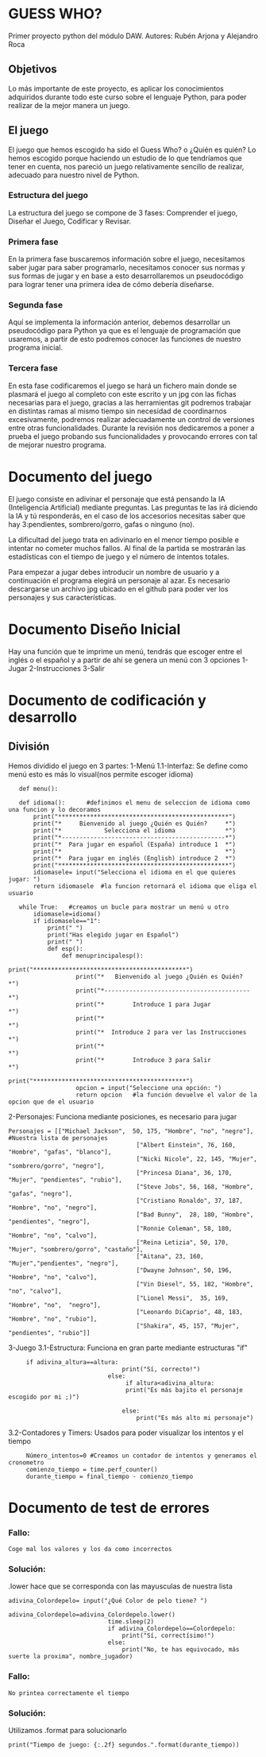 # GUESS WHO?
Primer proyecto python del módulo DAW. Autores: Rubén Arjona y Alejandro Roca

## Objetivos
Lo más importante de este proyecto, es aplicar los conocimientos adquiridos durante todo este curso sobre el lenguaje Python, para poder realizar de la mejor manera un juego.

## El juego
El juego que hemos escogido ha sido el Guess Who? o ¿Quién es quién? Lo hemos escogido porque haciendo un estudio de lo que tendríamos que tener en cuenta, nos pareció un juego relativamente sencillo de realizar, adecuado para nuestro nivel de Python.

### Estructura del juego
La estructura del juego se compone de 3 fases: Comprender el juego, Diseñar el Juego, Codificar y Revisar.

### Primera fase
En la primera fase buscaremos información sobre el juego, necesitamos saber jugar para saber programarlo, necesitamos conocer sus normas y sus formas de jugar y en base a esto desarrollaremos un pseudocódigo para lograr tener una primera idea de cómo debería diseñarse.


### Segunda fase
Aquí se implementa la información anterior, debemos desarrollar un pseudocódigo para Python ya que es el lenguaje de programación que usaremos, a partir de esto podremos conocer las funciones de nuestro programa inicial.


### Tercera fase
En esta fase codificaremos el juego se hará un fichero main donde se plasmará el juego al completo con este escrito y un jpg con las fichas
necesarias para el juego, gracias a las herramientas git podremos trabajar en distintas ramas al mismo tiempo sin necesidad de coordinarnos
excesivamente, podremos realizar adecuadamente un control de versiones entre otras funcionalidades. Durante la revisión nos dedicaremos a poner a
prueba el juego probando sus funcionalidades y provocando errores con tal de mejorar nuestro programa.



# Documento del juego

El juego consiste en adivinar el personaje que está pensando la IA (Inteligencia Artificial) mediante preguntas. Las preguntas te las irá diciendo la IA y tú responderás, en el caso de los accesorios necesitas saber que hay 3:pendientes, sombrero/gorro, gafas o ninguno (no).

La dificultad del juego trata en adivinarlo en el menor tiempo posible e intentar no cometer muchos fallos. Al final de la partida se mostrarán las estadísticas con el tiempo de juego y el número de intentos totales.

Para empezar a jugar debes introducir un nombre de usuario y a continuación el programa elegirá un personaje al azar. Es necesario descargarse un archivo jpg ubicado en el github para poder ver los personajes y sus características.


# Documento Diseño Inicial

Hay una función que te imprime un menú, tendrás que escoger entre el inglés o el español y a partir de ahí se genera un menú con 3 opciones 
1-Jugar 
2-Instrucciones
3-Salir







# Documento de codificación y desarrollo
## División
Hemos dividido el juego en 3 partes:
1-Menú
 1.1-Interfaz: Se define como menú esto es más lo visual(nos permite escoger idioma)
 ~~~
    def menu():

    def idioma():      #definimos el menu de seleccion de idioma como una funcion y lo decoramos
        print("************************************************")
        print("*     Bienvenido al juego ¿Quién es Quién?     *")
        print("*            Selecciona el idioma              *")
        print("*----------------------------------------------*")
        print("*  Para jugar en español (España) introduce 1  *")
        print("*                                              *")
        print("*  Para jugar en inglés (English) introduce 2  *")
        print("************************************************")
        idiomasele= input("Selecciona el idioma en el que quieres jugar: ")  
        return idiomasele  #la funcion retornará el idioma que eliga el usuario

    while True:   #creamos un bucle para mostrar un menú u otro
        idiomasele=idioma()
        if idiomasele=="1":
            print(" ")
            print("Has elegido jugar en Español")
            print(" ")
            def esp():
                def menuprincipalesp():
                    print("*******************************************")
                    print("*   Bienvenido al juego ¿Quién es Quién?  *")
                    print("*-----------------------------------------*")
                    print("*        Introduce 1 para Jugar           *")
                    print("*                                         *")
                    print("*  Introduce 2 para ver las Instrucciones *")
                    print("*                                         *")
                    print("*        Introduce 3 para Salir           *")
                    print("*******************************************")
                    opcion = input("Seleccione una opción: ")
                    return opcion   #la función devuelve el valor de la opcion que de el usuario
~~~

2-Personajes: Funciona mediante posiciones, es necesario para jugar
~~~
Personajes = [["Michael Jackson",  50, 175, "Hombre", "no", "negro"], #Nuestra lista de personajes
                                    ["Albert Einstein", 76, 160, "Hombre", "gafas", "blanco"],
                                    ["Nicki Nicole", 22, 145, "Mujer", "sombrero/gorro", "negro"],
                                    ["Princesa Diana", 36, 170, "Mujer", "pendientes", "rubio"],
                                    ["Steve Jobs", 56, 168, "Hombre", "gafas", "negro"],
                                    ["Cristiano Ronaldo", 37, 187, "Hombre", "no", "negro"],
                                    ["Bad Bunny",  28, 180, "Hombre", "pendientes", "negro"],
                                    ["Ronnie Coleman", 58, 180, "Hombre", "no", "calvo"],
                                    ["Reina Letizia", 50, 170, "Mujer", "sombrero/gorro", "castaño"],
                                    ["Aitana", 23, 160, "Mujer","pendientes", "negro"],
                                    ["Dwayne Johnson", 50, 196, "Hombre", "no", "calvo"],
                                    ["Vin Diesel", 55, 182, "Hombre", "no", "calvo"],
                                    ["Lionel Messi",  35, 169, "Hombre", "no",  "negro"],
                                    ["Leonardo DiCaprio", 48, 183, "Hombre", "no", "rubio"],
                                    ["Shakira", 45, 157, "Mujer", "pendientes", "rubio"]]
~~~

3-Juego 
3.1-Estructura: Funciona en gran parte mediante estructuras "if"
~~~
     if adivina_altura==altura:
                                print("Sí, correcto!")
                            else:
                                 if altura<adivina_altura:
                                 print("Es más bajito el personaje escogido por mi ;)")

                                else: 
                                    print("Es más alto mi personaje")
~~~
3.2-Contadores y Timers: Usados para poder visualizar los intentos y el tiempo
~~~
     Número_intentos=0 #Creamos un contador de intentos y generamos el cronometro
     comienzo_tiempo = time.perf_counter()
     durante_tiempo = final_tiempo - comienzo_tiempo
~~~
     

# Documento de test de errores
### Fallo:
~~~
Coge mal los valores y los da como incorrectos
~~~
### Solución:
.lower hace que se corresponda con las mayusculas de nuestra lista
~~~
adivina_Colordepelo= input("¿Qué Color de pelo tiene? ")
                            adivina_Colordepelo=adivina_Colordepelo.lower()
                            time.sleep(2)
                            if adivina_Colordepelo==Colordepelo:
                                print("Sí, correctísimo!")
                            else:
                                print("No, te has equivocado, más suerte la proxima", nombre_jugador)
~~~

### Fallo:
~~~
No printea correctamente el tiempo
~~~
### Solución:
Utilizamos .format para solucionarlo
~~~
print("Tiempo de juego: {:.2f} segundos.".format(durante_tiempo))
~~~

